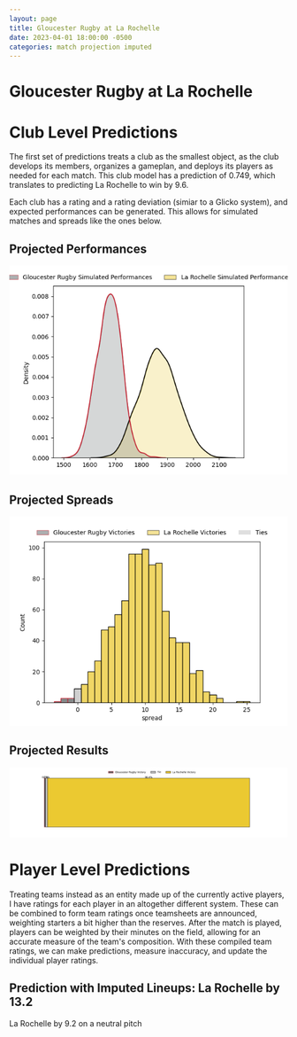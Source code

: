 ```yaml
---  
layout: page  
title: Gloucester Rugby at La Rochelle  
date: 2023-04-01 18:00:00 -0500  
categories: match projection imputed  
---
```

# Gloucester Rugby at La Rochelle

# Club Level Predictions


The first set of predictions treats a club as the smallest object, as the club develops its members, organizes a gameplan, and deploys its players as needed for each match. This club model has a prediction of 0.749, which translates to predicting La Rochelle to win by 9.6.

Each club has a rating and a rating deviation (simiar to a Glicko system), and expected performances can be generated. This allows for simulated matches and spreads like the ones below.
## Projected Performances


![Projected Performances](plots/performances_2023-04-01-LaRochelle-GloucesterRugby.png)
## Projected Spreads


![Projected Spreads](plots/spreads_2023-04-01-LaRochelle-GloucesterRugby.png)
## Projected Results


![Projected Results](plots/resultbar_2023-04-01-LaRochelle-GloucesterRugby.png)
# Player Level Predictions


Treating teams instead as an entity made up of the currently active players, I have ratings for each player in an altogether different system. These can be combined to form team ratings once teamsheets are announced, weighting starters a bit higher than the reserves. After the match is played, players can be weighted by their minutes on the field, allowing for an accurate measure of the team's composition. With these compiled team ratings, we can make predictions, measure inaccuracy, and update the individual player ratings.
## Prediction with Imputed Lineups: La Rochelle by 13.2


La Rochelle by 9.2 on a neutral pitch

